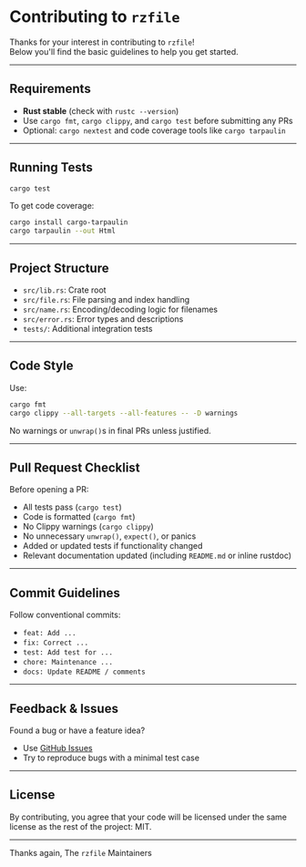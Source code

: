 # Contributing to `rzfile`

Thanks for your interest in contributing to `rzfile`!  
Below you'll find the basic guidelines to help you get started.

---

## Requirements

* **Rust stable** (check with `rustc --version`)
* Use `cargo fmt`, `cargo clippy`, and `cargo test` before submitting any PRs
* Optional: `cargo nextest` and code coverage tools like `cargo tarpaulin`

---

## Running Tests

```bash
cargo test
```

To get code coverage:

```bash
cargo install cargo-tarpaulin
cargo tarpaulin --out Html
```

---

## Project Structure

* `src/lib.rs`: Crate root
* `src/file.rs`: File parsing and index handling
* `src/name.rs`: Encoding/decoding logic for filenames
* `src/error.rs`: Error types and descriptions
* `tests/`: Additional integration tests

---

## Code Style

Use:

```bash
cargo fmt
cargo clippy --all-targets --all-features -- -D warnings
```

No warnings or `unwrap()`s in final PRs unless justified.

---

## Pull Request Checklist

Before opening a PR:

* All tests pass (`cargo test`)
* Code is formatted (`cargo fmt`)
* No Clippy warnings (`cargo clippy`)
* No unnecessary `unwrap()`, `expect()`, or panics
* Added or updated tests if functionality changed
* Relevant documentation updated (including `README.md` or inline rustdoc)

---

## Commit Guidelines

Follow conventional commits:

* `feat: Add ...`
* `fix: Correct ...`
* `test: Add test for ...`
* `chore: Maintenance ...`
* `docs: Update README / comments`

---

## Feedback & Issues

Found a bug or have a feature idea?

* Use [GitHub Issues](https://github.com/NGemity/rzfile/issues)
* Try to reproduce bugs with a minimal test case

---

## License

By contributing, you agree that your code will be licensed under the same license as the rest of the project: MIT.

---

Thanks again,
The `rzfile` Maintainers
